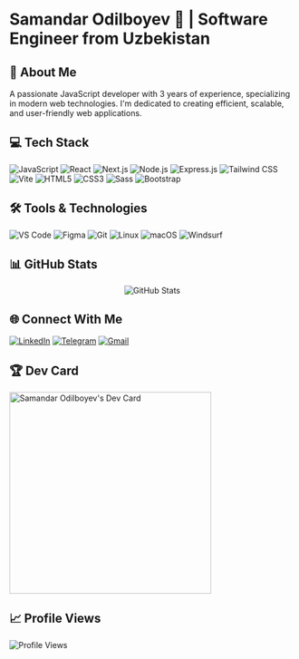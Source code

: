 # Samandar Odilboyev 👋 | Software Engineer from Uzbekistan

## 🚀 About Me

A passionate JavaScript developer with 3 years of experience, specializing in modern web technologies. I'm dedicated to creating efficient, scalable, and user-friendly web applications.

## 💻 Tech Stack

![JavaScript](https://img.shields.io/badge/JavaScript-F7DF1E?style=for-the-badge&logo=javascript&logoColor=black)
![React](https://img.shields.io/badge/React-61DAFB?style=for-the-badge&logo=react&logoColor=black)
![Next.js](https://img.shields.io/badge/Next.js-000000?style=for-the-badge&logo=next.js&logoColor=white)
![Node.js](https://img.shields.io/badge/Node.js-2E5984?style=for-the-badge&logo=node.js&logoColor=green)
![Express.js](https://img.shields.io/badge/Express.js-FFC067?style=for-the-badge&logo=express.js&logoColor=orange)
![Tailwind CSS](https://img.shields.io/badge/Tailwind%20CSS-38B2AC?style=for-the-badge&logo=tailwind-css&logoColor=white)
![Vite](https://img.shields.io/badge/Vite-646CFF?style=for-the-badge&logo=vite&logoColor=white)
![HTML5](https://img.shields.io/badge/HTML5-E34F26?style=for-the-badge&logo=html5&logoColor=white)
![CSS3](https://img.shields.io/badge/CSS3-1572B6?style=for-the-badge&logo=css3&logoColor=white)
![Sass](https://img.shields.io/badge/Sass-CC6699?style=for-the-badge&logo=sass&logoColor=white)
![Bootstrap](https://img.shields.io/badge/Bootstrap-7952B3?style=for-the-badge&logo=bootstrap&logoColor=white)

## 🛠️ Tools & Technologies

![VS Code](https://img.shields.io/badge/VS%20Code-0078D4?style=for-the-badge&logo=visual-studio-code&logoColor=white)
![Figma](https://img.shields.io/badge/Figma-F24E1E?style=for-the-badge&logo=figma&logoColor=white)
![Git](https://img.shields.io/badge/Git-F05032?style=for-the-badge&logo=git&logoColor=white)
![Linux](https://img.shields.io/badge/Linux-FCC624?style=for-the-badge&logo=linux&logoColor=black)
![macOS](https://img.shields.io/badge/macOS-000000?style=for-the-badge&logo=apple&logoColor=white)
![Windsurf](https://img.shields.io/badge/Windsurf-0078D7?style=for-the-badge&logo=windows&logoColor=white)

## 📊 GitHub Stats

<p align="center">
  <img src="https://github-readme-stats.vercel.app/api?username=odilboyev&show_icons=true&theme=radical" alt="GitHub Stats" />
<!--   <img src="https://github-readme-streak-stats.herokuapp.com/?user=odilboyev&theme=radical" alt="GitHub Streak" /> -->
</p>

## 🌐 Connect With Me

[![LinkedIn](https://img.shields.io/badge/LinkedIn-0077B5?style=for-the-badge&logo=linkedin&logoColor=white)](https://www.linkedin.com/in/samandar-zarif)
[![Telegram](https://img.shields.io/badge/Telegram-2CA5E0?style=for-the-badge&logo=telegram&logoColor=white)](https://t.me/samandar_zarif)
[![Gmail](https://img.shields.io/badge/Gmail-D14836?style=for-the-badge&logo=gmail&logoColor=white)](mailto:mailto@samandar.us)

## 🏆 Dev Card
<a href="https://app.daily.dev/samandarzarif"><img src="https://api.daily.dev/devcards/v2/ksedEzEeNNe9qUcG0KOp3.png?r=dhl" width="356" alt="Samandar Odilboyev's Dev Card"/></a>

## 📈 Profile Views

![Profile Views](https://komarev.com/ghpvc/?username=webius&color=blueviolet&style=flat-square)

